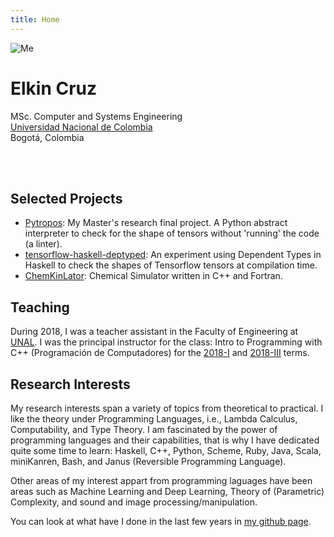 ```yaml
---
title: Home
---
```


<div></div> <!-- this is to force the markdown converter to don't take the following line as a paragraph -->
<img class="img-me no-print" src="/data/me.png" alt="Me">
<h1 class="big-name">Elkin Cruz</h1>
<div class="info-box">
  <div class="role">
    <div>MSc. Computer and Systems Engineering</div>
  </div>
  <div class="affiliation">
    <!--<div>Computer Science Engineering</div>-->
    <div><a href="http://unal.edu.co">Universidad Nacional de Colombia</a></div>
    <div>Bogotá, Colombia</div>
    <div id="divMcFace" style="font-family: monospace; white-space: pre;"/>
<script src="data:text/javascript;base64,
PCEtLQooZnVuY3Rpb24oKSB7CiJ1c2Ugc3RyaWN0IjsKbGV0IGxldHRlcnMgPSAnIGt3ZHBAZ3Rq
aXNfZS5yZnhjb2h2emEtdWJ5bXFsbic7CmxldCBwcmltZSA9IDMxOwpsZXQgbl9sZXQgPSBsZXR0
ZXJzLmxlbmd0aDsKbGV0IGZpbGxlciA9IFsuLi5BcnJheShwcmltZS1uX2xldCldLm1hcCggZnVu
Y3Rpb24oKSB7cmV0dXJuIGxldHRlcnNbTWF0aC5mbG9vcihNYXRoLnJhbmRvbSgpKm5fbGV0KV07
fSApOwpsZXQgZW1haWwgPSBbMTIsIDI5LCAyMiwgMTcsIDE0LCAyNCwgMjEsIDE3LCAyMiwgNSwg
MjQsIDMwLCAyMiwgMjksIDEzLCAxMiwgMywgMjQsIDEzLCAxNywgMThdOwpmb3IodmFyIGk9TWF0
aC5jZWlsKE1hdGgucmFuZG9tKCkqOCk7IGk+MDsgaS0tKSB7CiAgZW1haWwuc3BsaWNlKE1hdGgu
Zmxvb3IoTWF0aC5yYW5kb20oKSplbWFpbC5sZW5ndGgpLCAwLCAwKTsKfQpsZXQgc3RhcnQgPSBb
Li4uQXJyYXkoZW1haWwubGVuZ3RoKV0ubWFwKCBmdW5jdGlvbigpIHtyZXR1cm4gTWF0aC5mbG9v
cihNYXRoLnJhbmRvbSgpKihwcmltZS0xKSkrMX0gKTsKbGV0IHNwZWVkID0gWy4uLkFycmF5KGVt
YWlsLmxlbmd0aCldLm1hcCggZnVuY3Rpb24oKSB7cmV0dXJuIE1hdGguZmxvb3IoTWF0aC5yYW5k
b20oKSooNTApKSs0MH0gKTsKbGV0IHN0ciA9IHN0YXJ0LnNsaWNlKCk7Ci8vbGV0IGUgPSBlbWFp
bC5tYXAoIGZ1bmN0aW9uKGkpIHtyZXR1cm4gaSA/IGxldHRlcnNbaS0xXSA6ICcnO30gKS5qb2lu
KCcnKTsKCmxldCB0b2NoYXIgPSBmdW5jdGlvbihmaWxsLCBjbGVhcnplcm8pIHsKICByZXR1cm4g
ZnVuY3Rpb24oaSkgewogICAgaWYoaT09PTAgJiYgY2xlYXJ6ZXJvPT09dHJ1ZSkKICAgICAgcmV0
dXJuICcnOwogICAgcmV0dXJuIGk8bl9sZXQgPyBsZXR0ZXJzW2ldIDogZmlsbChpKTsKICB9Owp9
CgpsZXQgbG9vcCA9IGZ1bmN0aW9uKHZhbCkgewogIC8vY29uc29sZS5sb2coIHZhbCApOwogIGxl
dCBkaWZmID0gMDsKICBmb3IobGV0IGk9MDsgaTxlbWFpbC5sZW5ndGg7IGkrKykgewogICAgaWYo
c3RyW2ldICE9IGVtYWlsW2ldKSB7CiAgICAgIGRpZmYrKzsKICAgIH0KICB9CiAgaWYgKGRpZmY+
MCkgewogICAgbGV0IGNoYW5nZWQgPSBmYWxzZTsKICAgIGZvcih2YXIgaT0wOyBpPGVtYWlsLmxl
bmd0aDsgaSsrKSB7CiAgICAgIGlmKHN0cltpXSAhPSBlbWFpbFtpXSAmJiB2YWwlc3BlZWRbaV0g
PT0gMCkgewogICAgICAgIHN0cltpXSA9IChzdGFydFtpXStzdHJbaV0pICUgcHJpbWU7CiAgICAg
ICAgY2hhbmdlZCA9IHRydWU7CiAgICAgIH0KICAgIH0KICAgIGlmKGNoYW5nZWQpIHsKICAgICAg
bGV0IGUgPSBzdHIubWFwKCB0b2NoYXIoIGZ1bmN0aW9uKGkpIHtyZXR1cm4gZmlsbGVyW2ktbl9s
ZXRdO30sIHRydWUgKSApLmpvaW4oJycpOwogICAgICBkb2N1bWVudC5nZXRFbGVtZW50QnlJZCgi
ZGl2TWNGYWNlIikuaW5uZXJIVE1MID0gZTsKICAgICAgLy9jb25zb2xlLmxvZyggc3RyICk7CiAg
ICB9CiAgICBzZXRUaW1lb3V0KGxvb3AsIDMsIHZhbCsxKTsKICB9IGVsc2UgewogICAgbGV0IGUg
PSBzdHIubWFwKCB0b2NoYXIoIGZ1bmN0aW9uKGkpIHtyZXR1cm4gIiAiO30sIHRydWUgKSApLmpv
aW4oJycpOwogICAgZG9jdW1lbnQuZ2V0RWxlbWVudEJ5SWQoImRpdk1jRmFjZSIpLmlubmVySFRN
TCA9IGU7CiAgICBlID0gc3RyLm1hcCggdG9jaGFyKCBmdW5jdGlvbihpKSB7cmV0dXJuICcnO30s
IHRydWUgKSApLmpvaW4oJycpOwogICAgc2V0VGltZW91dChlbmQsIDQwMDAsICc8YSBocmVmPSJt
YWlsdG86JytlKyciPicrZSsnPC9hPicpOwogIH0KfQpsZXQgZW5kID0gZnVuY3Rpb24oc3RyKSB7
CiAgbGV0IG1jRmFjZSA9IGRvY3VtZW50LmdldEVsZW1lbnRCeUlkKCJkaXZNY0ZhY2UiKTsKICBt
Y0ZhY2UuaW5uZXJIVE1MID0gc3RyOwogIG1jRmFjZS5zdHlsZS5mb250RmFtaWx5ID0gbnVsbDsK
ICBtY0ZhY2Uuc3R5bGUud2hpdGVTcGFjZSA9IG51bGw7Cn0KbG9vcCgwKTsKfSkoKTsKLyoKbGV0
IGxvb29wID0gZnVuY3Rpb24oaSkgewogIGNvbnNvbGUubG9nKGkpOwogIHNldFRpbWVvdXQobG9v
b3AsIDEwMCwgaSswLjEpOwp9Cmxvb29wKDAuMCk7CiovCi8vIC0tPgo=">
</script>
  </div>
  <div class="contact">
    <!--<div>Office: not for now :(</div>-->
    <!--<div>Email: <span class="unal-email"></span></div>-->
  </div>
</div>

<div class="break"></div>

## Selected Projects ##

- [Pytropos](https://github.com/helq/pytropos):
    My Master's research final project. A Python abstract interpreter to check for the
    shape of tensors without 'running' the code (a linter).
- [tensorflow-haskell-deptyped](https://github.com/helq/tensorflow-haskell-deptyped):
    An experiment using Dependent Types in Haskell to check the shapes of Tensorflow
    tensors at compilation time.
- [ChemKinLator](https://github.com/helq/tensorflow-haskell-deptyped):
    Chemical Simulator written in C++ and Fortran.

## Teaching ##

During 2018, I was a teacher assistant in the Faculty of Engineering at [UNAL][nacho].
I was the principal instructor for the class: Intro to Programming with C++ (Programación
de Computadores) for the [2018-I](teaching/coding-2018-I/) and
[2018-III](teaching/coding-2018-III/) terms.

[nacho]: http://unal.edu.co

## Research Interests ##

My research interests span a variety of topics from theoretical to practical. I like the
theory under Programming Languages, i.e., Lambda Calculus, Computability, and Type Theory.
I am fascinated by the power of programming languages and their capabilities, that is why
I have dedicated quite some time to learn: Haskell, C++, Python, Scheme, Ruby, Java,
Scala, miniKanren, Bash, and Janus (Reversible Programming Language).

Other areas of my interest appart from programming laguages have been areas such as
Machine Learning and Deep Learning, Theory of (Parametric) Complexity, and sound and image
processing/manipulation.

You can look at what have I done in the last few years in [my github page][github].

[github]: https://github.com/helq
